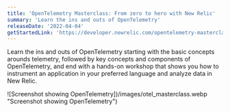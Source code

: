 ```yaml
---
title: 'OpenTelemetry Masterclass: From zero to hero with New Relic'
summary: 'Learn the ins and outs of OpenTelemetry'
releaseDate: '2022-04-04'
getStartedLink: 'https://developer.newrelic.com/opentelemetry-masterclass'
---
```


Learn the ins and outs of OpenTelemetry starting with the basic concepts arounds telemetry, followed by key concepts and components of OpenTelemetry, and end with a hands-on workshop that shows you how to instrument an application in your preferred language and analyze data in New Relic.

![Screenshot showing OpenTelemetry])/images/otel_masterclass.webp "Screenshot showing OpenTelemetry")
